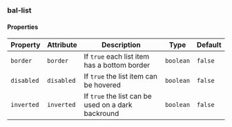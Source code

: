### bal-list


#### Properties

| Property   | Attribute  | Description                                        | Type      | Default |
| ---------- | ---------- | -------------------------------------------------- | --------- | ------- |
| `border`   | `border`   | If `true` each list item has a bottom border       | `boolean` | `false` |
| `disabled` | `disabled` | If `true` the list item can be hovered             | `boolean` | `false` |
| `inverted` | `inverted` | If `true` the list can be used on a dark backround | `boolean` | `false` |

